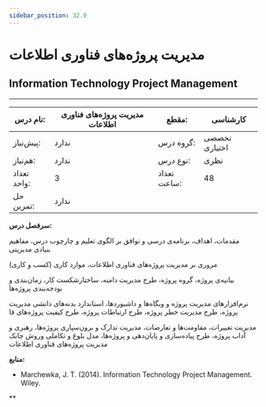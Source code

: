 ```yaml
---
sidebar_position: 32.0
---
```

# مدیریت پروژه‌های فناوری اطلاعات
## Information Technology Project Management
_______________________________________________________________________________
| نام درس:    | مدیریت پروژه‌های فناوری اطلاعات | مقطع:       | کارشناسی      |
| ----------- | ------------------------------- | ----------- | ------------- |
| پیش‌نیاز:   | ندارد                           | گروه درس:   | تخصصی اختیاری |
| هم‌نیاز:    | ندارد                           | نوع درس:    | نظری          |
| تعداد واحد: | 3                               | تعداد ساعت: | 48            |
| حل تمرین:   |  ندارد                          |             |               |

**سرفصل درس:**

مقدمات، اهداف، برنامه‌ی درسی و توافق بر الگوی تعلیم و چارچوب درس، مفاهیم بنیادی مدیریتی

مروری بر مدیریت پروژه‌های فناوری اطلاعات، موارد کاری  (کسب و کاری)

بیانیه‌ی پروژه، گروه پروژه، طرح مدیریت دامنه، ساختارشکست کار، زمان‌بندی و بودجه‌بندی پروژه‌ها 

نرم‌افزارهای مدیریت پروژه و وبگاه‌ها و داشبوردها، استاندارد بدنه‌های دانشی مدیریت پروژه، طرح مدیریت خطر پروژه، طرح ارتباطات پروژه، طرح کیفیت پروژه‌های فا 

مدیریت تغییرات، مقاومت‌ها و تعارضات، مدیریت تدارک و برون‌سپاری پروژه‌ها، رهبری و آداب پروژه، طرح پیاده‌سازی و پایان‌دهی و پروژه‌ها، مدل بلوغ و تکاملی وروش چابک مدیریت پروژه‌های فناوری اطلاعات  

**منابع:**


- Marchewka, J. T. (2014). Information Technology Project Management. Wiley.

**
